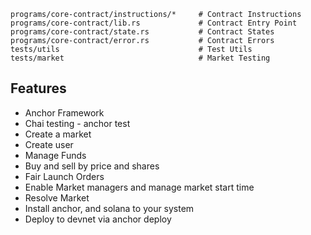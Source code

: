 ```
programs/core-contract/instructions/*     # Contract Instructions
programs/core-contract/lib.rs             # Contract Entry Point
programs/core-contract/state.rs           # Contract States
programs/core-contract/error.rs           # Contract Errors
tests/utils                               # Test Utils
tests/market                              # Market Testing
```

## Features

- Anchor Framework
- Chai testing - anchor test
- Create a market
- Create user
- Manage Funds
- Buy and sell by price and shares
- Fair Launch Orders
- Enable Market managers and manage market start time
- Resolve Market
- Install anchor, and solana to your system
- Deploy to devnet via anchor deploy
